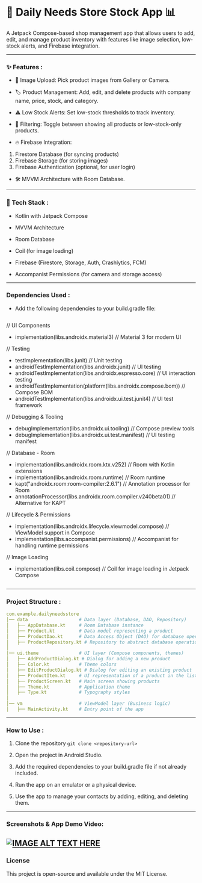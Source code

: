 # 🛒 Daily Needs Store Stock App 📊

A Jetpack Compose-based shop management app that allows users to add, edit, and manage product inventory with features like image selection, low-stock alerts, and Firebase integration.

---

### ✨ Features :

- 📸 Image Upload: Pick product images from Gallery or Camera.

- 🏷 Product Management: Add, edit, and delete products with company name, price, stock, and category.

- ⚠ Low Stock Alerts: Set low-stock thresholds to track inventory.

- 🔎 Filtering: Toggle between showing all products or low-stock-only products.

- 🔥 Firebase Integration:

1. Firestore Database (for syncing products)
2. Firebase Storage (for storing images)
3. Firebase Authentication (optional, for user login)

- 🛠 MVVM Architecture with Room Database.

---

### 🚀 Tech Stack :

- Kotlin with Jetpack Compose

- MVVM Architecture

- Room Database

- Coil (for image loading)

- Firebase (Firestore, Storage, Auth, Crashlytics, FCM)

- Accompanist Permissions (for camera and storage access)

---

### Dependencies Used :

- Add the following dependencies to your build.gradle file:
    ```
 // UI Components
- implementation(libs.androidx.material3) // Material 3 for modern UI

// Testing
- testImplementation(libs.junit) // Unit testing
- androidTestImplementation(libs.androidx.junit) // UI testing
- androidTestImplementation(libs.androidx.espresso.core) // UI interaction testing
- androidTestImplementation(platform(libs.androidx.compose.bom)) // Compose BOM
- androidTestImplementation(libs.androidx.ui.test.junit4) // UI test framework

// Debugging & Tooling
- debugImplementation(libs.androidx.ui.tooling) // Compose preview tools
- debugImplementation(libs.androidx.ui.test.manifest) // UI testing manifest

// Database - Room
- implementation(libs.androidx.room.ktx.v252) // Room with Kotlin extensions
- implementation(libs.androidx.room.runtime) // Room runtime
- kapt("androidx.room:room-compiler:2.6.1") // Annotation processor for Room
- annotationProcessor(libs.androidx.room.compiler.v240beta01) // Alternative for KAPT

// Lifecycle & Permissions
- implementation(libs.androidx.lifecycle.viewmodel.compose) // ViewModel support in Compose
- implementation(libs.accompanist.permissions) // Accompanist for handling runtime permissions

// Image Loading
- implementation(libs.coil.compose) // Coil for image loading in Jetpack Compose
    ```
---

### Project Structure :

```yaml
com.example.dailyneedsstore
│── data                   # Data layer (Database, DAO, Repository)
│   ├── AppDatabase.kt     # Room Database instance
│   ├── Product.kt         # Data model representing a product
│   ├── ProductDao.kt      # Data Access Object (DAO) for database operations
│   ├── ProductRepository.kt # Repository to abstract database operations
│
│── ui.theme               # UI layer (Compose components, themes)
│   ├── AddProductDialog.kt # Dialog for adding a new product
│   ├── Color.kt           # Theme colors
│   ├── EditProductDialog.kt # Dialog for editing an existing product
│   ├── ProductItem.kt     # UI representation of a product in the list
│   ├── ProductScreen.kt   # Main screen showing products
│   ├── Theme.kt           # Application theme
│   ├── Type.kt            # Typography styles
│
│── vm                     # ViewModel layer (Business logic)
│   ├── MainActivity.kt    # Entry point of the app
```

---

### How to Use :
1. Clone the repository
```git clone <repository-url>```

2. Open the project in Android Studio.

3. Add the required dependencies to your build.gradle file if not already included.

4. Run the app on an emulator or a physical device.

5. Use the app to manage your contacts by adding, editing, and deleting them.

---

### Screenshots & App Demo Video:

[![IMAGE ALT TEXT HERE](https://img.youtube.com/vi/5IBl5NDd8Ys/0.jpg)](https://youtube.com/shorts/5IBl5NDd8Ys?feature=shared)
---

### License

This project is open-source and available under the MIT License.
